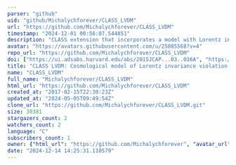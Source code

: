 ```yaml
---
parser: "github"
uid: "github/Michalychforever/CLASS_LVDM"
url: "https://github.com/Michalychforever/CLASS_LVDM"
timestamp: "2024-12-01 00:56:07.544851"
description: "CLASS extension that incorporates a model with Lorentz invariance violation in gravity and dark matter"
avatar: "https://avatars.githubusercontent.com/u/25805568?v=4"
repo_url: "https://github.com/Michalychforever/CLASS_LVDM"
doi: ["https://ui.adsabs.harvard.edu/abs/2015JCAP...03..016A", "https://ui.adsabs.harvard.edu/abs/2012JCAP...10..057B", "https://ui.adsabs.harvard.edu/abs/2024ascl.soft11017I/abstract"]
title: "CLASS LVDM: Cosmological model of Lorentz invariance violation in gravity and dark matter"
name: "CLASS_LVDM"
full_name: "Michalychforever/CLASS_LVDM"
html_url: "https://github.com/Michalychforever/CLASS_LVDM"
created_at: "2017-02-15T22:30:23Z"
updated_at: "2024-05-05T09:49:54Z"
clone_url: "https://github.com/Michalychforever/CLASS_LVDM.git"
size: 30381
stargazers_count: 2
watchers_count: 2
language: "C"
subscribers_count: 1
owner: {"html_url": "https://github.com/Michalychforever", "avatar_url": "https://avatars.githubusercontent.com/u/25805568?v=4", "login": "Michalychforever", "type": "User"}
date: "2024-12-14 14:25:31.110579"
---
```

